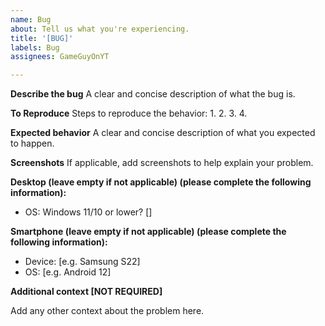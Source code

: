 ```yaml
---
name: Bug
about: Tell us what you're experiencing.
title: '[BUG]'
labels: Bug
assignees: GameGuyOnYT

---
```


**Describe the bug**
A clear and concise description of what the bug is.

**To Reproduce**
Steps to reproduce the behavior:
1.
2.
3.
4.

**Expected behavior**
A clear and concise description of what you expected to happen.

**Screenshots**
If applicable, add screenshots to help explain your problem.

**Desktop (leave empty if not applicable) (please complete the following information):**
 - OS: Windows 11/10 or lower?
[]

**Smartphone (leave empty if not applicable) (please complete the following information):**
 - Device: [e.g. Samsung S22]
 - OS: [e.g. Android 12]

**Additional context [NOT REQUIRED]**

Add any other context about the problem here.
